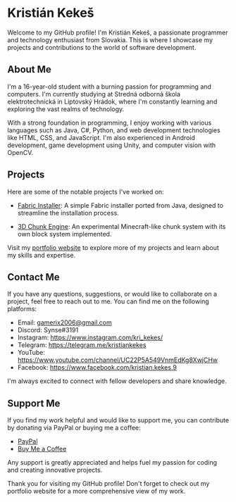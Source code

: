 # Kristián Kekeš

Welcome to my GitHub profile! I'm Kristián Kekeš, a passionate programmer and technology enthusiast from Slovakia. This is where I showcase my projects and contributions to the world of software development.

## About Me

I'm a 16-year-old student with a burning passion for programming and computers. I'm currently studying at Stredná odborná škola elektrotechnická in Liptovský Hrádok, where I'm constantly learning and exploring the vast realms of technology.

With a strong foundation in programming, I enjoy working with various languages such as Java, C#, Python, and web development technologies like HTML, CSS, and JavaScript. I'm also experienced in Android development, game development using Unity, and computer vision with OpenCV.

## Projects

Here are some of the notable projects I've worked on:

- [Fabric Installer](https://github.com/BananikXenos/Fabric-Installer): A simple Fabric installer ported from Java, designed to streamline the installation process.

- [3D Chunk Engine](https://github.com/BananikXenos/3D-Chunk-Engine): An experimental Minecraft-like chunk system with its own block system implemented.

Visit my [portfolio website](https://synsenet.ddns.net) to explore more of my projects and learn about my skills and expertise.

## Contact Me

If you have any questions, suggestions, or would like to collaborate on a project, feel free to reach out to me. You can find me on the following platforms:

- Email: gamerix2006@gmail.com
- Discord: Synse#3191
- Instagram: https://www.instagram.com/kri_kekes/
- Telegram: https://telegram.me/kristiankekes
- YouTube: https://www.youtube.com/channel/UC22P5A549VnmEdKg8XwjCHw
- Facebook: https://www.facebook.com/kristian.kekes.9

I'm always excited to connect with fellow developers and share knowledge.

## Support Me

If you find my work helpful and would like to support me, you can contribute by donating via PayPal or buying me a coffee:

- [PayPal](https://paypal.me/scgxenos)
- [Buy Me a Coffee](https://www.buymeacoffee.com/synse)

Any support is greatly appreciated and helps fuel my passion for coding and creating innovative projects.

Thank you for visiting my GitHub profile! Don't forget to check out my portfolio website for a more comprehensive view of my work.

